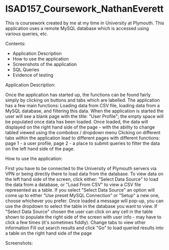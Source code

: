 # ISAD157_Coursework_NathanEverett
This is coursework created by me at my time in University at Plymouth. This application uses a remote MySQL database which is accessed using various queries, etc.


Contents:

- Application Description
- How to use the application
- Screenshots of the application
- SQL Queries
- Evidence of testing

Application Description:

Once the application has started up, the functions can be found fairly simply by clicking on buttons and tabs which are labelled.
The application has a few main functions: Loading data from CSV file, loading data from a MySQL database, and filtering this data.
When the application is started the user will see a blank page with the title: "User Profile"; the empty space will be populated once data has been loaded.
Once loaded, the data will displayed on the right hand side of the page - with the ability to change tabled viewed using the combobox / dropdown menu
Clicking on different tabs within the application lead to different pages with different functions: page 1 - a user profile, page 2 - a place to submit queries to filter the data on the left hand side of the page.


How to use the application:

First you have to be connected to the University of Plymouth servers via VPN or being directly there to load data from the database.
To view data on the left hand side of the screen, click either: "Select Data Source" to load the data from a database, or "Load From CSV" to view a CSV file represented as a table.
If you select "Select Data Source" an option will come up to either "Use preset MySQL Connection" or "Setup" a new one, choose whichever you prefer. Once loaded a message will pop-up, you can use the dropdown to select the table in the database you want to view.
If "Select Data Source" chosen the user can click on any cell in the table shown to populate the right side of the screen with user info - may have to click a few times (it's sometimes fiddly).
Change tabs to view other information
Fill out search results and click "Go" to load queried results into a table on the right hand side of the page


Screenshots:

